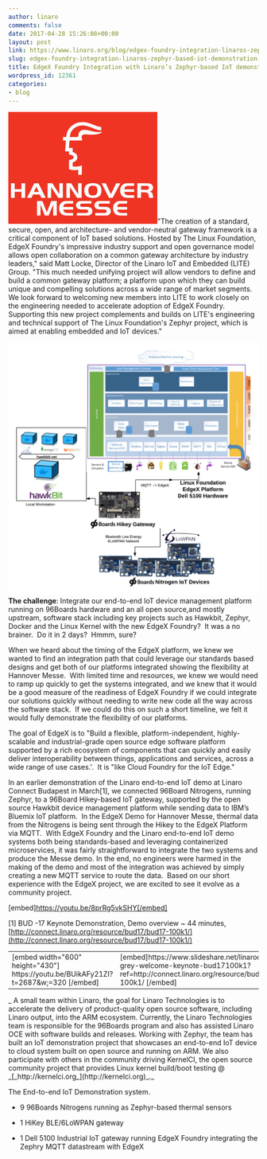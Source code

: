 ```yaml
---
author: linaro
comments: false
date: 2017-04-28 15:26:08+00:00
layout: post
link: https://www.linaro.org/blog/edgex-foundry-integration-linaros-zephyr-based-iot-demonstration-system/
slug: edgex-foundry-integration-linaros-zephyr-based-iot-demonstration-system
title: EdgeX Foundry Integration with Linaro’s Zephyr-based IoT demonstration system
wordpress_id: 12361
categories:
- blog
---
```


![](/assets/blog/hannover-messe-logo.jpg)"The creation of a standard, secure, open, and architecture- and vendor-neutral gateway framework is a critical component of IoT based solutions. Hosted by The Linux Foundation, EdgeX Foundry's impressive industry support and open governance model allows open collaboration on a common gateway architecture by industry leaders," said Matt Locke, Director of the Linaro IoT and Embedded (LITE) Group. "This much needed unifying project will allow vendors to define and build a common gateway platform; a platform upon which they can build unique and compelling solutions across a wide range of market segments. We look forward to welcoming new members into LITE to work closely on the engineering needed to accelerate adoption of EdgeX Foundry. Supporting this new project complements and builds on LITE's engineering and technical support of The Linux Foundation's Zephyr project, which is aimed at enabling embedded and IoT devices."

**[![](/assets/blog/hawkbit-hannover-messe.png)](/assets/blog/hawkbit-hannover-messe.png)The challenge**: Integrate our end-to-end IoT device management platform running on 96Boards hardware and an all open source,and mostly upstream, software stack including key projects such as Hawkbit, Zephyr, Docker and the Linux Kernel with the new EdgeX Foundry?  It was a no brainer.  Do it in 2 days?  Hmmm, sure?



When we heard about the timing of the EdgeX platform, we knew we wanted to find an integration path that could leverage our standards based designs and get both of our platforms integrated showing the flexibility at Hannover Messe.  With limited time and resources, we knew we would need to ramp up quickly to get the systems integrated, and we knew that it would be a good measure of the readiness of EdgeX Foundry if we could integrate our solutions quickly without needing to write new code all the way across the software stack.  If we could do this on such a short timeline, we felt it would fully demonstrate the flexibility of our platforms.



The goal of EdgeX is to "Build a flexible, platform-independent, highly-scalable and industrial-grade open source edge software platform supported by a rich ecosystem of components that can quickly and easily deliver interoperability between things, applications and services, across a wide range of use cases.'.  It is "like Cloud Foundry for the IoT Edge."



In an earlier demonstration of the Linaro end-to-end IoT demo at Linaro Connect Budapest in March[1], we connected 96Board Nitrogens, running Zephyr, to a 96Board Hikey-based IoT gateway, supported by the open source Hawkbit device management platform while sending data to IBM’s Bluemix IoT platform.  In the EdgeX Demo for Hannover Messe, thermal data from the Nitrogens is being sent through the Hikey to the EdgeX Platform via MQTT.  With EdgeX Foundry and the Linaro end-to-end IoT demo systems both being standards-based and leveraging containerized microservices, it was fairly straightforward to integrate the two systems and produce the Messe demo. In the end, no engineers were harmed in the making of the demo and most of the integration was achieved by simply creating a new MQTT service to route the data.  Based on our short experience with the EdgeX project, we are excited to see it evolve as a community project.



[embed]https://youtu.be/8prRg5vkSHY[/embed]



[1] BUD -17 Keynote Demonstration, Demo overview ~ 44 minutes, [http://connect.linaro.org/resource/bud17/bud17-100k1/](http://connect.linaro.org/resource/bud17/bud17-100k1/)
<table cellpadding="5" width="100%" cellspacing="5" border="0" >
<tbody >
<tr >

<td width="50%" >[embed width="600" height="430"] https://youtu.be/BUikAFy21ZI?t=2687&w;=320 [/embed]
</td>

<td width="50%" >[embed]https://www.slideshare.net/linaroorg/george-grey-welcome-keynote-bud17100k1?ref=http://connect.linaro.org/resource/bud17/bud17-100k1/ [/embed]
</td>
</tr>
</tbody>
</table>
_ A small team within Linaro, the goal for Linaro Technologies is to accelerate the delivery of product-quality open source software, including Linaro output, into the ARM ecosystem. Currently, the Linaro Technologies team is responsible for the 96Boards program and also has assisted Linaro OCE with software builds and releases. Working with Zephyr, the team has built an IoT demonstration project that showcases an end-to-end IoT device to cloud system built on open source and running on ARM. We also participate with others in the community driving KernelCI, the open source community project that provides Linux kernel build/boot testing @ _[_http://kernelci.org_](http://kernelci.org)_._

The End-to-end IoT Demonstration system.



 	
  * 9 96Boards Nitrogens running as Zephyr-based thermal sensors

 	
  * 1 HiKey BLE/6LoWPAN gateway

 	
  * 1 Dell 5100 Industrial IoT gateway running EdgeX Foundry integrating the Zephry MQTT datastream with EdgeX


